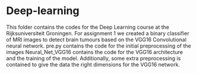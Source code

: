 # Deep-learning
This folder contains the codes for the Deep Learning course at the Rijksuniversiteit Groningen.
For assignment 1 we created a binary classifier of MRI images to detect brain tumours based on the VGG16 Convolutional neural network.
pre.py contains the code for the initial preprocessing of the images
Neural_Net_VGG16 contains the code for the VGG16 architecture and the training of the model. Additionally, some extra preprocessing is contained to give the data the right dimensions for the VGG16 network.
